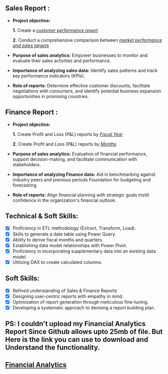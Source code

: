## Sales Report :


- **Project objective:** 

    **1.** Create a _[customer performance report](https://github.com/hemraj0936/Excel-Sales-Analytics/blob/main/Customer%20Performance%20Report.pdf)_ 

    **2.** Conduct a comprehensive comparison between _[market performance and sales targets](https://github.com/hemraj0936/Excel-Sales-Analytics/blob/main/Market%20Performance%20vs%20Target%20Report.pdf)_

- **Purpose of sales analytics:** Empower businesses to monitor and evaluate their sales activities and performance.

- **Importance of analyzing sales data:** Identify sales patterns and track key performance indicators (KPIs).

- **Role of reports:** Determine effective customer discounts, facilitate negotiations with consumers, and identify potential business expansion opportunities in promising countries.


## Finance Report :

- **Project objective:** 

    **1.** Create Profit and Loss (P&L) reports by _[Fiscal Year](https://github.com/hemraj0936/Excel-Sales-Analytics/blob/main/P%26L%20Statement%20By%20Fiscal%20Year.pdf)_ 

   **2.** Create Profit and Loss (P&L) reports by _[Months](https://github.com/hemraj0936/Excel-Sales-Analytics/blob/main/P%26L%20Statement%20By%20Months.pdf)_

- **Purpose of sales analytics:** Evaluation of financial performance, support decision-making, and facilitate communication with stakeholders.

- **Importance of analyzing Finance data:** Aid in benchmarking against industry peers and previous periods Foundation for budgeting and forecasting.

- **Role of reports:** Align financial planning with strategic goals Instill confidence in the organization's financial outlook.


## Technical & Soft Skills:
- [x]	Proficiency in ETL methodology (Extract, Transform, Load).
- [x]	Skills to generate a date table using Power Query.
- [x]	Ability to derive fiscal months and quarters.
- [x]	Establishing data model relationships with Power Pivot.
- [x]	Proficiency in incorporating supplementary data into an existing data model.
- [x]	Utilizing DAX to create calculated columns.

## Soft Skills:
- [x]	Refined understanding of Sales & Finance Reports
- [x]	Designing user-centric reports with empathy in mind.
- [x]	Optimization of report generation through meticulous fine-tuning.
- [x]	Developing a systematic approach to devising a report building plan.

## PS: I couldn't upload my Financial Analytics Report Since Github allows upto 25mb of file. But Here is the link you can use to download and Understand the functionality.
## [Financial Analytics](https://docs.google.com/spreadsheets/d/1c3b_RudFM4ChTEeytn-i3SQMQiCT7gYz/edit?usp=sharing&ouid=102160944587242950974&rtpof=true&sd=true)
